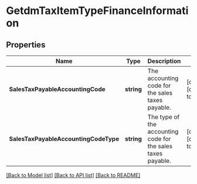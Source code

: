 # GetdmTaxItemTypeFinanceInformation

## Properties
Name | Type | Description | Notes
------------ | ------------- | ------------- | -------------
**SalesTaxPayableAccountingCode** | **string** | The accounting code for the sales taxes payable.  | [optional] [default to null]
**SalesTaxPayableAccountingCodeType** | **string** | The type of the accounting code for the sales taxes payable.  | [optional] [default to null]

[[Back to Model list]](../README.md#documentation-for-models) [[Back to API list]](../README.md#documentation-for-api-endpoints) [[Back to README]](../README.md)


